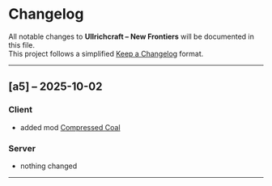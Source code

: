 # Changelog
All notable changes to **Ullrichcraft – New Frontiers** will be documented in this file.  
This project follows a simplified [Keep a Changelog](https://keepachangelog.com/) format.

---

## [a5] – 2025-10-02
### Client
- added mod [Compressed Coal](https://modrinth.com/mod/dievos-compressed-coal)

### Server
- nothing changed

---
